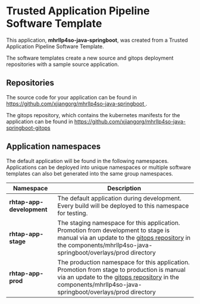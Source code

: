 # Trusted Application Pipeline Software Template

This application, **mhrllp4so-java-springboot**, was created from a Trusted Application Pipeline Software Template.

The software templates create a new source and gitops deployment repositories with a sample source application. 

## Repositories

The source code for your application can be found in [https://github.com/xjiangorg/mhrllp4so-java-springboot ](https://github.com/xjiangorg/mhrllp4so-java-springboot ).
 
The gitops repository, which contains the kubernetes manifests for the application can be found in 
[https://github.com/xjiangorg/mhrllp4so-java-springboot-gitops ](https://github.com/xjiangorg/mhrllp4so-java-springboot-gitops ) 

## Application namespaces 

The default application will be found in the following namespaces. Applications can be deployed into unique namespaces or multiple software templates can also bet generated into the same group namespaces.  

|  Namespace   |  Description   |  
| -------- | -------- |   
| **rhtap-app-development** | The default application during development. Every build will be deployed to this namespace for testing. | 
| **rhtap-app-stage** | The staging namespace for this application. Promotion from development to stage is manual via an update to the [gitops repository](https://github.com/xjiangorg/mhrllp4so-java-springboot-gitops ) in the components/mhrllp4so-java-springboot/overlays/prod directory |  
| **rhtap-app-prod** | The production namespace for this application. Promotion from stage to production is manual via an update to the [gitops repository](https://github.com/xjiangorg/mhrllp4so-java-springboot-gitops ) in the components/mhrllp4so-java-springboot/overlays/prod directory | 